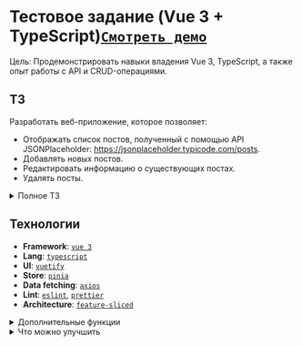 # Тестовое задание (Vue 3 + TypeScript)[`Смотреть демо`](https://dalinte.github.io/vue3-ts-pinia-test/)
Цель: Продемонстрировать навыки владения Vue 3, TypeScript, а также опыт работы с API и CRUD-операциями.

## ТЗ
Разработать веб-приложение, которое позволяет:
- Отображать список постов, полученный с помощью API JSONPlaceholder: https://jsonplaceholder.typicode.com/posts.
- Добавлять новых постов.
- Редактировать информацию о существующих постах.
- Удалять посты.

<details>
<summary>Полное ТЗ</summary>

Требования:
- Фреймворк: Vue 3
- Язык программирования: TypeScript
- Использовать axios
- API: JSONPlaceholder
- Управление состоянием: Pinia(опционально)
- Маршрутизация: Vue Router (опционально)
- UI: любая библиотека UI на ваш выбор
- Типизация: TypeScript

Дополнительные баллы:
- Чистый и читаемый код
- Использование паттернов проектирования
- Хорошая документация
- Развертывание приложения на GitHub Pages, Netlify и т.д

Оценка:
- Ваше тестовое задание будет оцениваться по следующим критериям:
- Функциональность: 40%
- Качество кода: 40%
- UI/UX: 20%

Важно:
- Сосредоточьтесь на реализации основных функций.
- Сделайте код понятным и читаемым.
- Добавьте комментарии к коду.
- Протестируйте приложение.


</details>

## Технологии

- **Framework**: [`vue 3`](https://vuejs.org/)
- **Lang**: [`typescript`](https://www.typescriptlang.org/)
- **UI**: [`vuetify`](https://vuetifyjs.com/)
- **Store**: [`pinia`](https://pinia.vuejs.org/)
- **Data fetching**: [`axios`](https://axios-http.com/)
- **Lint**: [`eslint`](https://eslint.org/), [`prettier`](https://prettier.io/)
- **Architecture**: [`feature-sliced`](https://feature-sliced.design/)

<details>
<summary>Дополнительные функции</summary>

- Показ уведомлений об успешных действиях или ошибках после вызова апи (toast)
- Валидация форм: поля в формах обязательные
</details>

<details>
<summary>Что можно улучшить</summary>

- Модальные окна вынести в modal-provider, где контент отделен от логики открытия
- Т.к страница всего одна, то в ней находится layout. При vue-router и других страниц это можно вынести
- При добавлении поста приходит id=101. Если попытаться отредактировать, то возвращается ошибка. Как раз пригодится для демонстрации toast с типом error
</details>

